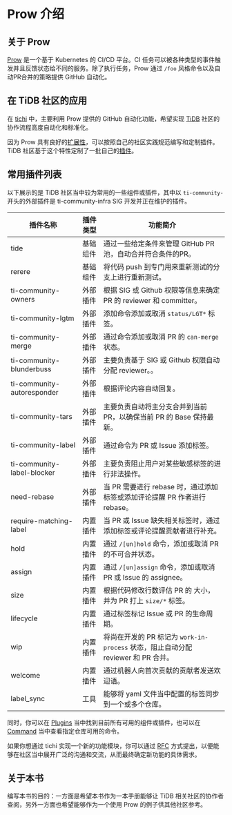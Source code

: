 # Prow 介绍

## 关于 Prow

[Prow](https://github.com/kubernetes/test-infra/tree/master/prow) 是一个基于 Kubernetes 的 CI/CD 平台。CI 任务可以被各种类型的事件触发并且反馈状态给不同的服务。除了执行任务，Prow 通过 `/foo` 风格命令以及自动PR合并的策略提供 GitHub 自动化。

## 在 TiDB 社区的应用

在 [tichi](https://github.com/ti-community-infra/tichi) 中，主要利用 Prow 提供的 GitHub 自动化功能，希望实现 [TiDB](https://github.com/pingcap/tidb) 社区的协作流程高度自动化和标准化。

因为 Prow 具有良好的[扩展性](https://github.com/kubernetes/test-infra/tree/master/prow/plugins)，可以按照自己的社区实践规范编写和定制插件。TiDB 社区基于这个特性定制了一批自己的[插件](https://github.com/ti-community-infra/tichi/tree/master/internal/pkg/externalplugins)。

## 常用插件列表

以下展示的是 TiDB 社区当中较为常用的一些组件或插件，其中以 `ti-community-` 开头的外部插件是 ti-community-infra SIG 开发并正在维护的插件。

| 插件名称                    | 插件类型 | 功能简介                                                                        |
| -------------------------- | ------ | -------------------------------------------------------------------------------|
| tide                       | 基础组件 | 通过一些给定条件来管理 GitHub PR 池，自动合并符合条件的PR。                           |
| rerere                     | 基础组件 | 将代码 push 到专门用来重新测试的分支上进行重新测试。                                  |
| ti-community-owners        | 外部插件 | 根据 SIG 或 Github 权限等信息来确定 PR 的 reviewer 和 committer。                  |
| ti-community-lgtm          | 外部插件 | 添加命令添加或取消 `status/LGT*` 标签。                                           |
| ti-community-merge         | 外部插件 | 通过命令添加或取消 PR 的 `can-merge` 状态。                                       |
| ti-community-blunderbuss   | 外部插件 | 主要负责基于 SIG 或 Github 权限自动分配 reviewer。。                               |
| ti-community-autoresponder | 外部插件 | 根据评论内容自动回复。                                                            |
| ti-community-tars          | 外部插件 | 主要负责自动将主分支合并到当前 PR，以确保当前 PR 的 Base 保持最新。                    |
| ti-community-label         | 外部插件 | 通过命令为 PR 或 Issue 添加标签。                                                 |
| ti-community-label-blocker | 外部插件 | 主要负责阻止用户对某些敏感标签的进行非法操作。                                        |
| need-rebase                | 外部插件 | 当 PR 需要进行 rebase 时，通过添加标签或添加评论提醒 PR 作者进行 rebase。              |
| require-matching-label     | 内置插件 | 当 PR 或 Issue 缺失相关标签时，通过添加标签或评论提醒贡献者进行补充。                   |
| hold                       | 内置插件 | 通过 `/[un]hold` 命令，添加或取消 PR 的不可合并状态。                                |
| assign                     | 内置插件 | 通过 `/[un]assign` 命令，添加或取消 PR 或 Issue 的 assignee。                      |
| size                       | 内置插件 | 根据代码修改行数评估 PR 的 大小，并为 PR 打上 `size/*` 标签。                         |
| lifecycle                  | 内置插件 | 通过标签标记 Issue 或 PR 的生命周期。                                              |
| wip                        | 内置插件 | 将尚在开发的 PR 标记为 `work-in-process` 状态，阻止自动分配 reviewer 和 PR 合并。     |
| welcome                    | 内置插件 | 通过机器人向首次贡献的贡献者发送欢迎语。                                             |
| label_sync                 | 工具    | 能够将 yaml 文件当中配置的标签同步到一个或多个仓库。                                  |

同时，你可以在 [Plugins](https://prow.tidb.io/plugins) 当中找到目前所有可用的组件或插件，也可以在 [Command](https://prow.tidb.io/command-help) 当中查看指定仓库可用的命令。

如果你想通过 tichi 实现一个新的功能模块，你可以通过 [RFC](https://github.com/ti-community-infra/rfcs) 方式提出，以便能够在社区当中展开广泛的沟通和交流，从而最终确定新功能的具体需求。 

## 关于本书

编写本书的目的：一方面是希望本书作为一本手册能够让 TiDB 相关社区的协作者查阅，另外一方面也希望能够作为一个使用 Prow 的例子供其他社区参考。

